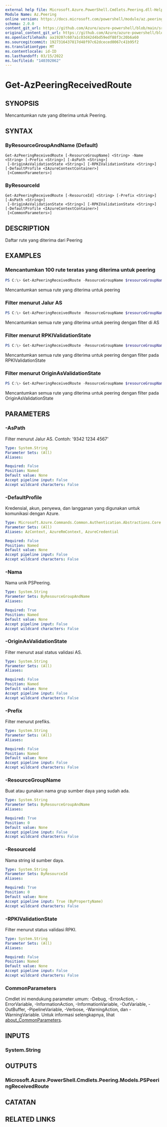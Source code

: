 ```yaml
---
external help file: Microsoft.Azure.PowerShell.Cmdlets.Peering.dll-Help.xml
Module Name: Az.Peering
online version: https://docs.microsoft.com/powershell/module/az.peering/get-azpeeringreceivedroute
schema: 2.0.0
content_git_url: https://github.com/Azure/azure-powershell/blob/main/src/Peering/Peering/help/Get-AzPeeringReceivedRoute.md
original_content_git_url: https://github.com/Azure/azure-powershell/blob/main/src/Peering/Peering/help/Get-AzPeeringReceivedRoute.md
ms.openlocfilehash: aa19207c607a1c03d42d4bd59edf88f3c20b6a60
ms.sourcegitcommit: 1927316437817d48f97c62dceced0067c41b95f2
ms.translationtype: MT
ms.contentlocale: id-ID
ms.lasthandoff: 03/15/2022
ms.locfileid: "140392062"
---
```

# Get-AzPeeringReceivedRoute

## SYNOPSIS
Mencantumkan rute yang diterima untuk Peering.

## SYNTAX

### ByResourceGroupAndName (Default)
```
Get-AzPeeringReceivedRoute [-ResourceGroupName] <String> -Name <String> [-Prefix <String>] [-AsPath <String>]
 [-OriginAsValidationState <String>] [-RPKIValidationState <String>] [-DefaultProfile <IAzureContextContainer>]
 [<CommonParameters>]
```

### ByResourceId
```
Get-AzPeeringReceivedRoute [-ResourceId] <String> [-Prefix <String>] [-AsPath <String>]
 [-OriginAsValidationState <String>] [-RPKIValidationState <String>] [-DefaultProfile <IAzureContextContainer>]
 [<CommonParameters>]
```

## DESCRIPTION
Daftar rute yang diterima dari Peering

## EXAMPLES

### Mencantumkan 100 rute teratas yang diterima untuk peering
```powershell
PS C:\> Get-AzPeeringReceivedRoute -ResourceGroupName $resourceGroupName -Name $peeringName
```

Mencantumkan semua rute yang diterima untuk peering

### Filter menurut Jalur AS
```powershell
PS C:\> Get-AzPeeringReceivedRoute -ResourceGroupName $resourceGroupName -Name $peeringName -AsPath "1234 5674 9834"
```

Mencantumkan semua rute yang diterima untuk peering dengan filter di AS 

### Filter menurut RPKIValidationState
```powershell
PS C:\> Get-AzPeeringReceivedRoute -ResourceGroupName $resourceGroupName -Name $peeringName -RPKIValidationState "Valid"
```

Mencantumkan semua rute yang diterima untuk peering dengan filter pada RPKIValidationState

### Filter menurut OriginAsValidationState
```powershell
PS C:\> Get-AzPeeringReceivedRoute -ResourceGroupName $resourceGroupName -Name $peeringName -OriginAsValidationState "Valid"
```

Mencantumkan semua rute yang diterima untuk peering dengan filter pada OriginAsValidationState

## PARAMETERS

### -AsPath
Filter menurut Jalur AS.
Contoh: '9342 1234 4567'

```yaml
Type: System.String
Parameter Sets: (All)
Aliases:

Required: False
Position: Named
Default value: None
Accept pipeline input: False
Accept wildcard characters: False
```

### -DefaultProfile
Kredensial, akun, penyewa, dan langganan yang digunakan untuk komunikasi dengan Azure.

```yaml
Type: Microsoft.Azure.Commands.Common.Authentication.Abstractions.Core.IAzureContextContainer
Parameter Sets: (All)
Aliases: AzContext, AzureRmContext, AzureCredential

Required: False
Position: Named
Default value: None
Accept pipeline input: False
Accept wildcard characters: False
```

### -Nama
Nama unik PSPeering.

```yaml
Type: System.String
Parameter Sets: ByResourceGroupAndName
Aliases:

Required: True
Position: Named
Default value: None
Accept pipeline input: False
Accept wildcard characters: False
```

### -OriginAsValidationState
Filter menurut asal status validasi AS.

```yaml
Type: System.String
Parameter Sets: (All)
Aliases:

Required: False
Position: Named
Default value: None
Accept pipeline input: False
Accept wildcard characters: False
```

### -Prefix
Filter menurut prefiks.

```yaml
Type: System.String
Parameter Sets: (All)
Aliases:

Required: False
Position: Named
Default value: None
Accept pipeline input: False
Accept wildcard characters: False
```

### -ResourceGroupName
Buat atau gunakan nama grup sumber daya yang sudah ada.

```yaml
Type: System.String
Parameter Sets: ByResourceGroupAndName
Aliases:

Required: True
Position: 0
Default value: None
Accept pipeline input: False
Accept wildcard characters: False
```

### -ResourceId
Nama string id sumber daya.

```yaml
Type: System.String
Parameter Sets: ByResourceId
Aliases:

Required: True
Position: 0
Default value: None
Accept pipeline input: True (ByPropertyName)
Accept wildcard characters: False
```

### -RPKIValidationState
Filter menurut status validasi RPKI.

```yaml
Type: System.String
Parameter Sets: (All)
Aliases:

Required: False
Position: Named
Default value: None
Accept pipeline input: False
Accept wildcard characters: False
```

### CommonParameters
Cmdlet ini mendukung parameter umum: -Debug, -ErrorAction, -ErrorVariable, -InformationAction, -InformationVariable, -OutVariable, -OutBuffer, -PipelineVariable, -Verbose, -WarningAction, dan -WarningVariable. Untuk informasi selengkapnya, lihat [about_CommonParameters](http://go.microsoft.com/fwlink/?LinkID=113216).

## INPUTS

### System.String

## OUTPUTS

### Microsoft.Azure.PowerShell.Cmdlets.Peering.Models.PSPeeringReceivedRoute

## CATATAN

## RELATED LINKS
